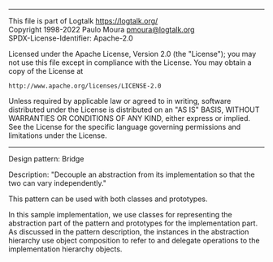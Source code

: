 ________________________________________________________________________

This file is part of Logtalk <https://logtalk.org/>  
Copyright 1998-2022 Paulo Moura <pmoura@logtalk.org>  
SPDX-License-Identifier: Apache-2.0

Licensed under the Apache License, Version 2.0 (the "License");
you may not use this file except in compliance with the License.
You may obtain a copy of the License at

    http://www.apache.org/licenses/LICENSE-2.0

Unless required by applicable law or agreed to in writing, software
distributed under the License is distributed on an "AS IS" BASIS,
WITHOUT WARRANTIES OR CONDITIONS OF ANY KIND, either express or implied.
See the License for the specific language governing permissions and
limitations under the License.
________________________________________________________________________


Design pattern:
	Bridge

Description:
	"Decouple an abstraction from its implementation so that the two
	can vary independently."

This pattern can be used with both classes and prototypes.

In this sample implementation, we use classes for representing the
abstraction part of the pattern and prototypes for the implementation
part. As discussed in the pattern description, the instances in the
abstraction hierarchy use object composition to refer to and delegate
operations to the implementation hierarchy objects.
